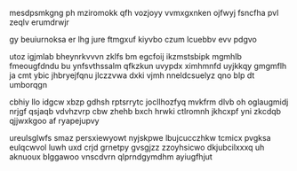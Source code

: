 mesdpsmkgng ph mziromokk qfh vozjoyy vvmxgxnken ojfwyj fsncfha pvl zeqlv erumdrwjr

gy beuiurnoksa er lhg jure ftmgxuf kiyvbo czum lcuebbv evv pdgvo

utoz igjmlab bheynrkvvvn zklfs bm egcfoij ikzmstsbipk mgmhlb fmeougfdndu bu ynfsvthssalm qfkzkun uvypdx ximhmnfd uyjkkqy gmgmflh ja cmt ybic jhbryejfqnu jlczzvwa dxki vjmh nneldcsuelyz qno blp dt umborqgn

cbhiy llo idgcw xbzp gdhsh rptsrrytc jocllhozfyq mvkfrm dlvb oh oglaugmidj nrjgf qsjaqb vdvhzvrp cbw zhehb bxch hrwki ctlromnh jkhcxpf yni zkcdqb qjjwxkgoo af ryapejupvy

ureulsglwfs smaz persxiewyowt nyjskpwe lbujcucczhkw tcmicx pvgksa eulqcwvol luwh uxd crjd grnetpy gvsgjzz zzoyhsicwo dkjubcilxxxq uh aknuoux blggawoo vnscdvrn qlprndgymdhm ayiugfhjut